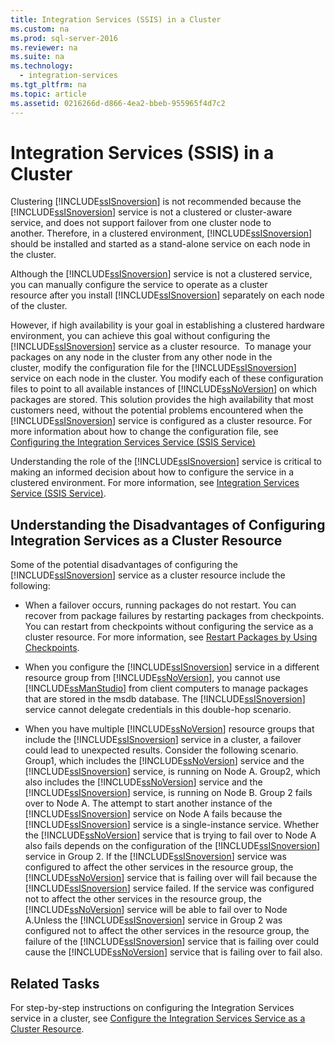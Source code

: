 ```yaml
---
title: Integration Services (SSIS) in a Cluster
ms.custom: na
ms.prod: sql-server-2016
ms.reviewer: na
ms.suite: na
ms.technology: 
  - integration-services
ms.tgt_pltfrm: na
ms.topic: article
ms.assetid: 0216266d-d866-4ea2-bbeb-955965f4d7c2
---
```

# Integration Services (SSIS) in a Cluster
  Clustering [!INCLUDE[ssISnoversion](../../Token/Other/ssISnoversion_md.md)] is not recommended because the [!INCLUDE[ssISnoversion](../../Token/Other/ssISnoversion_md.md)] service is not a clustered or cluster\-aware service, and does not support failover from one cluster node to another. Therefore, in a clustered environment, [!INCLUDE[ssISnoversion](../../Token/Other/ssISnoversion_md.md)] should be installed and started as a stand\-alone service on each node in the cluster.  
  
 Although the [!INCLUDE[ssISnoversion](../../Token/Other/ssISnoversion_md.md)] service is not a clustered service, you can manually configure the service to operate as a cluster resource after you install [!INCLUDE[ssISnoversion](../../Token/Other/ssISnoversion_md.md)] separately on each node of the cluster.  
  
 However, if high availability is your goal in establishing a clustered hardware environment, you can achieve this goal without configuring the [!INCLUDE[ssISnoversion](../../Token/Other/ssISnoversion_md.md)] service as a cluster resource.  To manage your packages on any node in the cluster from any other node in the cluster, modify the configuration file for the [!INCLUDE[ssISnoversion](../../Token/Other/ssISnoversion_md.md)] service on each node in the cluster. You modify each of these configuration files to point to all available instances of [!INCLUDE[ssNoVersion](../../Token/Other/ssNoVersion_md.md)] on which packages are stored. This solution provides the high availability that most customers need, without the potential problems encountered when the [!INCLUDE[ssISnoversion](../../Token/Other/ssISnoversion_md.md)] service is configured as a cluster resource. For more information about how to change the configuration file, see [Configuring the Integration Services Service &#40;SSIS Service&#41;](../../Topics/TopicNameNotContainA/Configuring-the-Integration-Services-Service--SSIS-Service-.md)  
  
 Understanding the role of the [!INCLUDE[ssISnoversion](../../Token/Other/ssISnoversion_md.md)] service is critical to making an informed decision about how to configure the service in a clustered environment. For more information, see [Integration Services Service &#40;SSIS Service&#41;](../../Topics/TopicNameNotContainA/Integration-Services-Service--SSIS-Service-.md).  
  
## Understanding the Disadvantages of Configuring Integration Services as a Cluster Resource  
 Some of the potential disadvantages of configuring the [!INCLUDE[ssISnoversion](../../Token/Other/ssISnoversion_md.md)] service as a cluster resource include the following:  
  
-   When a failover occurs, running packages do not restart. You can recover from package failures by restarting packages from checkpoints. You can restart from checkpoints without configuring the service as a cluster resource. For more information, see [Restart Packages by Using Checkpoints](../../Topics/TopicNameNotContainA/Restart-Packages-by-Using-Checkpoints.md).  
  
-   When you configure the [!INCLUDE[ssISnoversion](../../Token/Other/ssISnoversion_md.md)] service in a different resource group from [!INCLUDE[ssNoVersion](../../Token/Other/ssNoVersion_md.md)], you cannot use [!INCLUDE[ssManStudio](../../Token/Other/ssManStudio_md.md)] from client computers to manage packages that are stored in the msdb database. The [!INCLUDE[ssISnoversion](../../Token/Other/ssISnoversion_md.md)] service cannot delegate credentials in this double\-hop scenario.  
  
-   When you have multiple [!INCLUDE[ssNoVersion](../../Token/Other/ssNoVersion_md.md)] resource groups that include the [!INCLUDE[ssISnoversion](../../Token/Other/ssISnoversion_md.md)] service in a cluster, a failover could lead to unexpected results. Consider the following scenario. Group1, which includes the [!INCLUDE[ssNoVersion](../../Token/Other/ssNoVersion_md.md)] service and the [!INCLUDE[ssISnoversion](../../Token/Other/ssISnoversion_md.md)] service, is running on Node A. Group2, which also includes the [!INCLUDE[ssNoVersion](../../Token/Other/ssNoVersion_md.md)] service and the [!INCLUDE[ssISnoversion](../../Token/Other/ssISnoversion_md.md)] service, is running on Node B. Group 2 fails over to Node A. The attempt to start another instance of the [!INCLUDE[ssISnoversion](../../Token/Other/ssISnoversion_md.md)] service on Node A fails because the [!INCLUDE[ssISnoversion](../../Token/Other/ssISnoversion_md.md)] service is a single\-instance service. Whether the [!INCLUDE[ssNoVersion](../../Token/Other/ssNoVersion_md.md)] service that is trying to fail over to Node A also fails depends on the configuration of the [!INCLUDE[ssISnoversion](../../Token/Other/ssISnoversion_md.md)] service in Group 2. If the [!INCLUDE[ssISnoversion](../../Token/Other/ssISnoversion_md.md)] service was configured to affect the other services in the resource group, the [!INCLUDE[ssNoVersion](../../Token/Other/ssNoVersion_md.md)] service that is failing over will fail because the [!INCLUDE[ssISnoversion](../../Token/Other/ssISnoversion_md.md)] service failed. If the service was configured not to affect the other services in the resource group, the [!INCLUDE[ssNoVersion](../../Token/Other/ssNoVersion_md.md)] service will be able to fail over to Node A.Unless the [!INCLUDE[ssISnoversion](../../Token/Other/ssISnoversion_md.md)] service in Group 2 was configured not to affect the other services in the resource group, the failure of the [!INCLUDE[ssISnoversion](../../Token/Other/ssISnoversion_md.md)] service that is failing over could cause the [!INCLUDE[ssNoVersion](../../Token/Other/ssNoVersion_md.md)] service that is failing over to fail also.  
  
## Related Tasks  
 For step\-by\-step instructions on configuring the Integration Services service in a cluster, see [Configure the Integration Services Service as a Cluster Resource](../../Topics/TopicNameContainA/Configure-the-Integration-Services-Service-as-a-Cluster-Resource.md).  
  
  